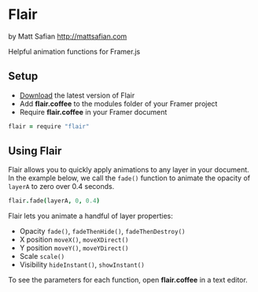 # Flair
by Matt Safian http://mattsafian.com

Helpful animation functions for Framer.js

## Setup
- [Download](https://github.com/mattsaf/flair/raw/master/flair.coffee) the latest version of Flair
- Add **flair.coffee** to the modules folder of your Framer project
- Require **flair.coffee** in your Framer document
```coffeescript
flair = require "flair"
```

## Using Flair
Flair allows you to quickly apply animations to any layer in your document. In the example below, we call the ```fade()``` function to animate the opacity of ```layerA``` to zero over 0.4 seconds.
```coffeescript
flair.fade(layerA, 0, 0.4)
```

Flair lets you animate a handful of layer properties:
- Opacity ```fade()```, ```fadeThenHide()```, ```fadeThenDestroy()```
- X position ```moveX()```, ```moveXDirect()```
- Y position ```moveY()```, ```moveYDirect()```
- Scale ```scale()```
- Visibility ```hideInstant()```, ```showInstant()```

To see the parameters for each function, open **flair.coffee** in a text editor.
